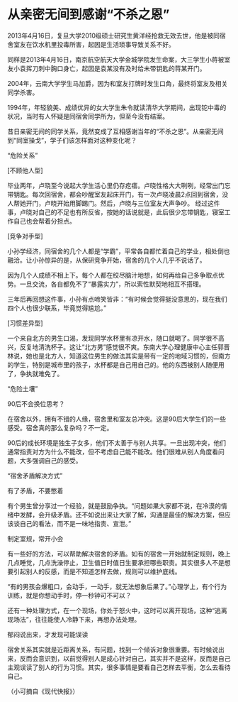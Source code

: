# 从亲密无间到感谢“不杀之恩”

2013年4月16日，复旦大学2010级硕士研究生黄洋经抢救无效去世，他是被同宿舍室友在饮水机里投毒所害，起因是生活琐事导致关系不好。 

同样是2013年4月16日，南京航空航天大学金城学院发生命案，大三学生小蒋被室友小袁挥刀刺中胸口身亡，起因是袁某没有及时给未带钥匙的蒋某开门。 

2004年，云南大学学生马加爵，因为和室友打牌时发生口角，最终将室友及相关同学杀害。 

1994年，年轻貌美、成绩优异的女大学生朱令就读清华大学期间，出现铊中毒的状况，当时有人怀疑是同宿舍同学所为，但至今没有结案。 

昔日亲密无间的同学关系，竟然变成了互相感谢当年的“不杀之恩”。从亲密无间到“同室操戈”，学子们该怎样面对这种变化呢？ 

“危险关系” 

[不顾他人型] 

毕业两年，卢晓至今说起大学生活心里仍存疙瘩。卢晓性格大大咧咧，经常出门忘带钥匙。每次回宿舍，都会吵醒室友起床开门，有一次卢晓凌晨2点回到宿舍，没人帮她开门，卢晓开始用脚踢门。然后，卢晓与三位室友大声争吵。 经过这件事，卢晓对自己的不足也有所反省，按她的话说就是，此后很少忘带钥匙，寝室工作自己也会帮着分担点。 

[竞争对手型] 

小孙学经济，同宿舍的几个人都是“学霸”，平常各自都忙着自己的学业，相处倒也融洽。让小孙惊异的是，从保研竞争开始，宿舍的几个人几乎不说话了。 

因为几个人成绩不相上下。每个人都在绞尽脑汁地想，如何再给自己多争取点优势。一旦交流，各自都免不了“暴露实力”，所以索性默契地相互不搭理。 

三年后再回想这件事，小孙有点啼笑皆非：“有时候会觉得挺没意思的，现在我们四个人也很少联系，毕竟觉得尴尬。” 

[习惯差异型] 

一个来自北方的男生口渴，发现同学水杯里有凉开水，随口就喝了。同学很不高兴，反复地清洗杯子。这让“北方男”感觉很不爽。东南大学心理健康中心主任郭晋林说，她也是北方人，知道这位男生的做法其实是带有一定的地域习惯的，但南方的学生，特别是城市里的孩子，水杯都是自己用自己的。他的东西被别人随便用了，争执就难免了。 

“危险土壤” 

90后不会换位思考？ 

在宿舍以外，拥有不错的人缘，宿舍里和室友总冲突。这是90后大学生们的一些感受。宿舍真的那么复杂吗？不一定。 

90后的成长环境是独生子女多，他们不太善于与别人共享。一旦出现冲突，他们通常指责对方为什么不能改，但不考虑自己能不能改。他们很难从别人角度看问题，大多强调自己的感受。 

“宿舍矛盾解决方式” 

有了矛盾，不要憋着 

有个男生曾分享过一个经验，就是鼓励争执。“问题如果大家都不说，在冷漠的情绪中发酵，会升级矛盾。还不如说出来让大家了解，沟通是最佳的解决方案，但应该谈自己的看法，而不是一味地指责、宣泄。” 

制定室规，常开小会 

有一些好的方法，可以帮助解决宿舍的矛盾。如有的宿舍一开始就制定规则，晚上几点睡觉，几点洗澡停止，卫生值日时值日生要承担哪些职责。其实很多人不是想要引起别人的反感，而是不知道怎样去做，规则可以维护底线。 

“有的男孩会爆粗口，会动手，一动手，就无法想象后果了。”心理学上，有个行为训练，就是你想动手时，停一秒钟可不可以？ 

还有一种处理方式，在一个现场，你处于怒火中，这时可以离开现场，这种“逃离现场法”，往往能使人冷静下来，再想办法处理。 

郁闷说出来，才发现可能误读 

宿舍关系其实就是近距离关系，有问题，找到一个倾诉对象很重要。有时候说出来，反而会意识到，以前觉得别人是成心针对自己，其实并不是这样，反而是自己主观误读了别人的行为习惯。其实，很多事情是要看自己怎样去平衡，怎么去看待自己。 

（小可摘自《现代快报》）